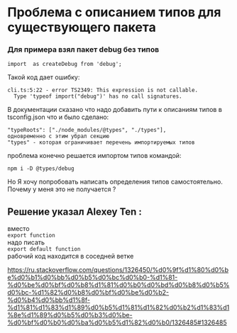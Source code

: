 # Проблема с описанием типов для существующего пакета
### Для примера взял пакет debug без типов
```
import  as createDebug from 'debug';
```
Такой код дает ошибку:
```angular2html
cli.ts:5:22 - error TS2349: This expression is not callable.
  Type 'typeof import("debug")' has no call signatures.
```

В документации сказано что надо добавить пути к описаниям типов в tsconfig.json что и было сделано:
```
"typeRoots": ["./node_modules/@types", "./types"],
одновременно с этим убрал секцию
"types" - которая ограничивает перечень импортируемых типов
```

проблема конечно решается импортом типов командой:
```angularjs
npm i -D @types/debug
```

Но Я хочу попробовать написать определения типов самостоятельно.  
Почему у меня это не получается ?


## Решение указал Alexey Ten :
вместо  
```export function```  
надо писать  
```export default function```  
рабочий код находится в соседней ветке

https://ru.stackoverflow.com/questions/1326450/%d0%9f%d1%80%d0%be%d0%b1%d0%bb%d0%b5%d0%bc%d0%b0-%d1%81-%d0%be%d0%bf%d0%b8%d1%81%d0%b0%d0%bd%d0%b8%d0%b5%d0%bc-%d1%82%d0%b8%d0%bf%d0%be%d0%b2-%d0%b4%d0%bb%d1%8f-%d1%81%d1%83%d1%89%d0%b5%d1%81%d1%82%d0%b2%d1%83%d1%8e%d1%89%d0%b5%d0%b3%d0%be-%d0%bf%d0%b0%d0%ba%d0%b5%d1%82%d0%b0/1326485#1326485